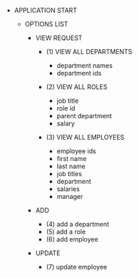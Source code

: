 * APPLICATION START

    * OPTIONS LIST
        * VIEW REQUEST
            - (1) VIEW ALL DEPARTMENTS
                - department names
                - department ids

            - (2) VIEW ALL ROLES
                - job title
                - role id
                - parent department
                - salary

            - (3) VIEW ALL EMPLOYEES
                - employee ids
                - first name
                - last name
                - job titles
                - department
                - salaries
                - manager

        * ADD 
            - (4) add a department
            - (5) add a role
            - (6) add employee

        * UPDATE
            - (7) update employee

    

